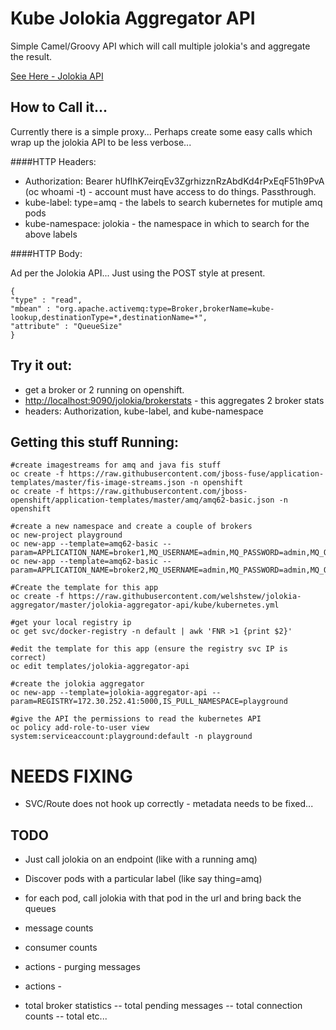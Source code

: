 # Kube Jolokia Aggregator API

Simple Camel/Groovy API which will call multiple jolokia's and aggregate the result.

[See Here - Jolokia API](https://jolokia.org/reference/html/protocol.html)

## How to Call it...

Currently there is a simple proxy...  Perhaps create some easy calls which wrap up the jolokia API to be less verbose...


####HTTP Headers:

- Authorization: Bearer hUfIhK7eirqEv3ZgrhizznRzAbdKd4rPxEqF51h9PvA  (oc whoami -t) - account must have access to do things.  Passthrough.
- kube-label: type=amq        - the labels to search kubernetes for mutiple amq pods
- kube-namespace: jolokia     - the namespace in which to search for the above labels

####HTTP Body:

Ad per the Jolokia API...  Just using the POST style at present.

```
{
"type" : "read",
"mbean" : "org.apache.activemq:type=Broker,brokerName=kube-lookup,destinationType=*,destinationName=*",
"attribute" : "QueueSize"
}
```

## Try it out:

- get a broker or 2 running on openshift.
- [http://localhost:9090/jolokia/brokerstats](http://localhost:9090/jolokia/brokerstats) - this aggregates 2 broker stats
- headers: Authorization, kube-label, and kube-namespace

## Getting this stuff Running:

```
#create imagestreams for amq and java fis stuff 
oc create -f https://raw.githubusercontent.com/jboss-fuse/application-templates/master/fis-image-streams.json -n openshift
oc create -f https://raw.githubusercontent.com/jboss-openshift/application-templates/master/amq/amq62-basic.json -n openshift

#create a new namespace and create a couple of brokers
oc new-project playground
oc new-app --template=amq62-basic --param=APPLICATION_NAME=broker1,MQ_USERNAME=admin,MQ_PASSWORD=admin,MQ_QUEUES=queue.one
oc new-app --template=amq62-basic --param=APPLICATION_NAME=broker2,MQ_USERNAME=admin,MQ_PASSWORD=admin,MQ_QUEUES=queue.one

#Create the template for this app
oc create -f https://raw.githubusercontent.com/welshstew/jolokia-aggregator/master/jolokia-aggregator-api/kube/kubernetes.yml

#get your local registry ip
oc get svc/docker-registry -n default | awk 'FNR >1 {print $2}'

#edit the template for this app (ensure the registry svc IP is correct)
oc edit templates/jolokia-aggregator-api

#create the jolokia aggregator
oc new-app --template=jolokia-aggregator-api --param=REGISTRY=172.30.252.41:5000,IS_PULL_NAMESPACE=playground

#give the API the permissions to read the kubernetes API
oc policy add-role-to-user view system:serviceaccount:playground:default -n playground

```

# NEEDS FIXING

- SVC/Route does not hook up correctly - metadata needs to be fixed...

## TODO

- Just call jolokia on an endpoint (like with a running amq)
- Discover pods with a particular label (like say thing=amq)
- for each pod, call jolokia with that pod in the url and bring back the queues


- message counts
- consumer counts
- actions - purging messages
- actions - 
- total broker statistics
-- total pending messages
-- total connection counts
-- total etc...